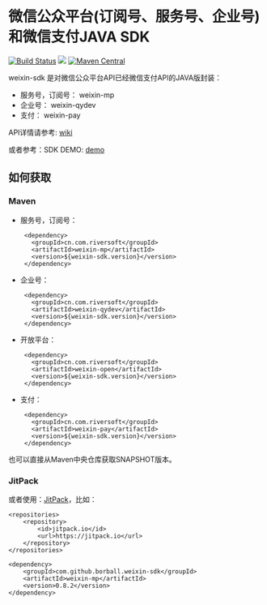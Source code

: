 # 微信公众平台(订阅号、服务号、企业号)和微信支付JAVA SDK

[![Build Status](https://semaphoreci.com/api/v1/projects/5b0c7b61-9b88-4b88-95fa-ea6bbd11e495/617516/badge.svg)](https://semaphoreci.com/borball/weixin-sdk) [![](https://jitpack.io/v/borball/weixin-sdk.svg)](https://jitpack.io/#borball/weixin-sdk) [![Maven Central](https://maven-badges.herokuapp.com/maven-central/cn.com.riversoft/weixin-sdk/badge.svg)](https://maven-badges.herokuapp.com/maven-central/cn.com.riversoft/weixin-sdk)


weixin-sdk 是对微信公众平台API已经微信支付API的JAVA版封装：

 - 服务号，订阅号： weixin-mp
 - 企业号： weixin-qydev
 - 支付： weixin-pay

API详情请参考: [wiki](https://github.com/borball/weixin-sdk/wiki)

或者参考：SDK DEMO: [demo](https://github.com/borball/weixin-sdk-demo)

## 如何获取

### Maven

 - 服务号，订阅号：

		<dependency>
	      <groupId>cn.com.riversoft</groupId>
	      <artifactId>weixin-mp</artifactId>
	      <version>${weixin-sdk.version}</version>
	    </dependency>

 - 企业号：
 
	    <dependency>
	      <groupId>cn.com.riversoft</groupId>
	      <artifactId>weixin-qydev</artifactId>
	      <version>${weixin-sdk.version}</version>
	    </dependency>

 - 开放平台：
 
	    <dependency>
	      <groupId>cn.com.riversoft</groupId>
	      <artifactId>weixin-open</artifactId>
	      <version>${weixin-sdk.version}</version>
	    </dependency>

 - 支付：

		<dependency>
		  <groupId>cn.com.riversoft</groupId>
		  <artifactId>weixin-pay</artifactId>
		  <version>${weixin-sdk.version}</version>
		</dependency>
		
也可以直接从Maven中央仓库获取SNAPSHOT版本。

### JitPack

或者使用：[JitPack](https://jitpack.io/#borball/weixin-sdk/)，比如：

	<repositories>
		<repository>
		    <id>jitpack.io</id>
		    <url>https://jitpack.io</url>
		</repository>
	</repositories>

	<dependency>
	    <groupId>com.github.borball.weixin-sdk</groupId>
	    <artifactId>weixin-mp</artifactId>
	    <version>0.8.2</version>
	</dependency>

